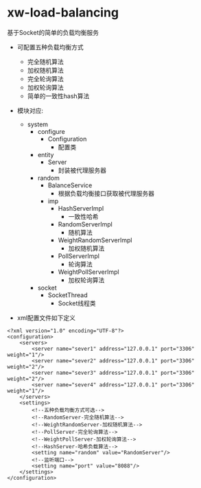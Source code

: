 # xw-load-balancing

基于Socket的简单的负载均衡服务

- 可配置五种负载均衡方式
    - 完全随机算法
    - 加权随机算法
    - 完全轮询算法
    - 加权轮询算法
    - 简单的一致性hash算法
- 模块对应:
    - system
        - configure
            - Configuration
                - 配置类
        - entity
            - Server
                - 封装被代理服务器
        - random
            - BalanceService
                - 根据负载均衡接口获取被代理服务器
            - imp
                - HashServerImpl
                    - 一致性哈希
                - RandomServerImpl
                    - 随机算法
                - WeightRandomServerImpl
                    - 加权随机算法
                - PollServerImpl
                    - 轮询算法
                - WeightPollServerImpl
                    - 加权轮询算法
        - socket
            - SocketThread
                - Socket线程类
            

- xml配置文件如下定义
```
<?xml version="1.0" encoding="UTF-8"?>
<configuration>
    <servers>
        <server name="sever1" address="127.0.0.1" port="3306" weight="1"/>
        <server name="sever2" address="127.0.0.1" port="3306" weight="2"/>
        <server name="sever3" address="127.0.0.1" port="3306" weight="2"/>
        <server name="sever4" address="127.0.0.1" port="3306" weight="1"/>
    </servers>
    <settings>
        <!--五种负载均衡方式可选-->
        <!--RandomServer-完全随机算法-->
        <!--WeightRandomServer-加权随机算法-->
        <!--PollServer-完全轮询算法-->
        <!--WeightPollServer-加权轮询算法-->
        <!--HashServer-哈希负载算法-->
        <setting name="random" value="RandomServer"/>
        <!--监听端口-->
        <setting name="port" value="8088"/>
    </settings>
</configuration>
```
